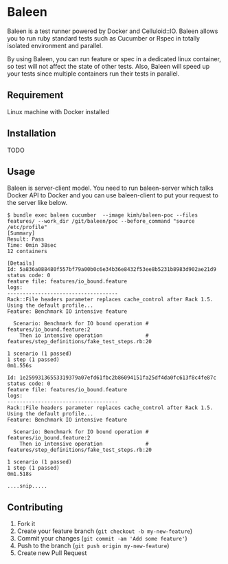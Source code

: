 # Baleen
Baleen is a test runner powered by Docker and Celluloid::IO.
Baleen allows you to run ruby standard tests such as Cucumber or Rspec in totally isolated environment and parallel.

By using Baleen, you can run feature or spec in a dedicated linux container, so test will not affect the state of other tests.
Also, Baleen will speed up your tests since multiple containers run their tests in parallel.

## Requirement
Linux machine with Docker installed

## Installation

TODO

## Usage


Baleen is server-client model. You need to run baleen-server which talks Docker API to Docker and you can use baleen-client to put your request to the server like below.

    $ bundle exec baleen cucumber  --image kimh/baleen-poc --files features/ --work_dir /git/baleen/poc --before_command "source /etc/profile"
    [Summary]
    Result: Pass
    Time: 0min 38sec
    12 containers

    [Details]
    Id: 5a836a088480f557bf79a00b0c6e34b36e8432f53ee8b5231b8983d902ae21d9
    status code: 0
    feature file: features/io_bound.feature
    logs:
    ------------------------------------
    Rack::File headers parameter replaces cache_control after Rack 1.5.
    Using the default profile...
    Feature: Benchmark IO intensive feature

      Scenario: Benchmark for IO bound operation # features/io_bound.feature:2
        Then io intensive operation              # features/step_definitions/fake_test_steps.rb:20

    1 scenario (1 passed)
    1 step (1 passed)
    0m1.556s

    Id: 1e25993136553319379a07efd61fbc2b86094151fa25df4da0fc613f8c4fe87c
    status code: 0
    feature file: features/io_bound.feature
    logs:
    ------------------------------------
    Rack::File headers parameter replaces cache_control after Rack 1.5.
    Using the default profile...
    Feature: Benchmark IO intensive feature

      Scenario: Benchmark for IO bound operation # features/io_bound.feature:2
        Then io intensive operation              # features/step_definitions/fake_test_steps.rb:20

    1 scenario (1 passed)
    1 step (1 passed)
    0m1.518s

    ....snip.....



## Contributing

1. Fork it
2. Create your feature branch (`git checkout -b my-new-feature`)
3. Commit your changes (`git commit -am 'Add some feature'`)
4. Push to the branch (`git push origin my-new-feature`)
5. Create new Pull Request

